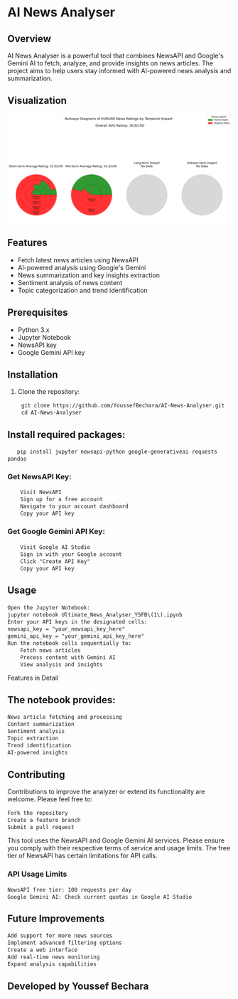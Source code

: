 # AI News Analyser

## Overview
AI News Analyser is a powerful tool that combines NewsAPI and Google's Gemini AI to fetch, analyze, and provide insights on news articles. The project aims to help users stay informed with AI-powered news analysis and summarization.

## Visualization
![Bullseye Diagram](https://github.com/YoussefBechara/AI-FX-News-Analyser-YSFB/blob/main/Diagrams%20Output%20Example.png?raw=true)

## Features
- Fetch latest news articles using NewsAPI
- AI-powered analysis using Google's Gemini
- News summarization and key insights extraction
- Sentiment analysis of news content
- Topic categorization and trend identification

## Prerequisites
- Python 3.x
- Jupyter Notebook
- NewsAPI key
- Google Gemini API key

## Installation

1. Clone the repository:

        git clone https://github.com/YoussefBechara/AI-News-Analyser.git
        cd AI-News-Analyser


## Install required packages:

       pip install jupyter newsapi-python google-generativeai requests pandas

### Get NewsAPI Key:
        Visit NewsAPI
        Sign up for a free account
        Navigate to your account dashboard
        Copy your API key

### Get Google Gemini API Key:
        Visit Google AI Studio
        Sign in with your Google account
        Click "Create API Key"
        Copy your API key

## Usage

    Open the Jupyter Notebook:
    jupyter notebook Ultimate_News_Analyser_YSFB\(1\).ipynb
    Enter your API keys in the designated cells:
    newsapi_key = "your_newsapi_key_here"
    gemini_api_key = "your_gemini_api_key_here"
    Run the notebook cells sequentially to:
        Fetch news articles
        Process content with Gemini AI
        View analysis and insights

Features in Detail

## The notebook provides:

    News article fetching and processing
    Content summarization
    Sentiment analysis
    Topic extraction
    Trend identification
    AI-powered insights

## Contributing

Contributions to improve the analyzer or extend its functionality are welcome. Please feel free to:

    Fork the repository
    Create a feature branch
    Submit a pull request

This tool uses the NewsAPI and Google Gemini AI services. Please ensure you comply with their respective terms of service and usage limits. The free tier of NewsAPI has certain limitations for API calls.

### API Usage Limits

    NewsAPI free tier: 100 requests per day
    Google Gemini AI: Check current quotas in Google AI Studio

## Future Improvements

    Add support for more news sources
    Implement advanced filtering options
    Create a web interface
    Add real-time news monitoring
    Expand analysis capabilities

## Developed by Youssef Bechara
